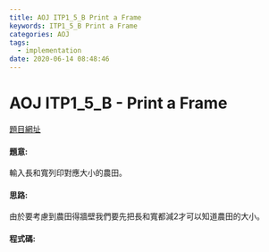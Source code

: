 ```yaml
---
title: AOJ ITP1_5_B Print a Frame
keywords: ITP1_5_B Print a Frame
categories: AOJ
tags:
  - implementation
date: 2020-06-14 08:48:46
---
```

# AOJ ITP1_5_B - Print a Frame
[題目網址](https://onlinejudge.u-aizu.ac.jp/courses/lesson/2/ITP1/all/ITP1_5_B)

#### 題意:
輸入長和寬列印對應大小的農田。

<!-- more -->
#### 思路:
由於要考慮到農田得牆壁我們要先把長和寬都減2才可以知道農田的大小。

#### 程式碼:
<script src="https://gist.github.com/Daviswww/95fb05c0080730d7b5bbb90aa7a4409a.js"></script>